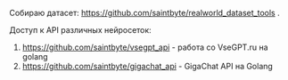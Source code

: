 Собираю датасет: https://github.com/saintbyte/realworld_dataset_tools . 

Доступ к API различных нейросеток:

1. https://github.com/saintbyte/vsegpt_api - работа со VseGPT.ru на golang
2. https://github.com/saintbyte/gigachat_api - GigaChat API на Golang
